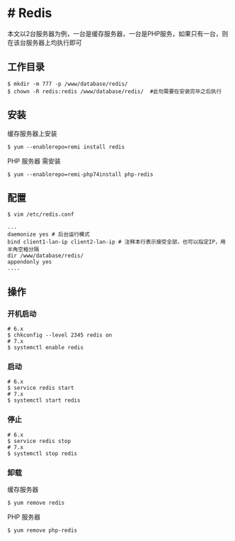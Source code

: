 # # Redis

本文以2台服务器为例，一台是缓存服务器，一台是PHP服务，如果只有一台，则在该台服务器上均执行即可

## 工作目录
```
$ mkdir -m 777 -p /www/database/redis/
$ chown -R redis:redis /www/database/redis/  #此句需要在安装完毕之后执行
```

## 安装

缓存服务器上安装
```
$ yum --enablerepo=remi install redis
```

PHP 服务器 需安装
```
$ yum --enablerepo=remi-php74install php-redis
```

## 配置
```
$ vim /etc/redis.conf
```

```
...
daemonize yes # 后台运行模式
bind client1-lan-ip client2-lan-ip # 注释本行表示接受全部，也可以指定IP，用半角空格分隔
dir /www/database/redis/
appendonly yes
....
```

## 操作
### 开机启动
```
# 6.x
$ chkconfig --level 2345 redis on
# 7.x
$ systemctl enable redis

```

### 启动
```
# 6.x
$ service redis start
# 7.x
$ systemctl start redis
```

### 停止
```
# 6.x
$ service redis stop
# 7.x
$ systemctl stop redis
```

### 卸载

缓存服务器
```
$ yum remove redis
```

PHP 服务器
```
$ yum remove php-redis
```
